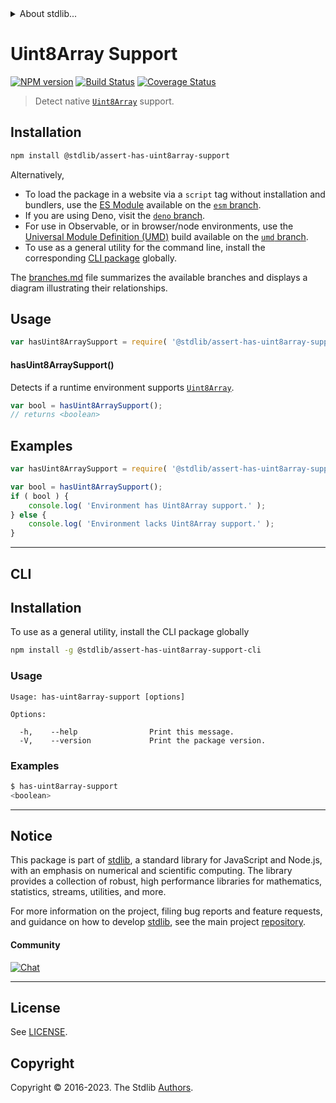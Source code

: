 <!--

@license Apache-2.0

Copyright (c) 2018 The Stdlib Authors.

Licensed under the Apache License, Version 2.0 (the "License");
you may not use this file except in compliance with the License.
You may obtain a copy of the License at

   http://www.apache.org/licenses/LICENSE-2.0

Unless required by applicable law or agreed to in writing, software
distributed under the License is distributed on an "AS IS" BASIS,
WITHOUT WARRANTIES OR CONDITIONS OF ANY KIND, either express or implied.
See the License for the specific language governing permissions and
limitations under the License.

-->


<details>
  <summary>
    About stdlib...
  </summary>
  <p>We believe in a future in which the web is a preferred environment for numerical computation. To help realize this future, we've built stdlib. stdlib is a standard library, with an emphasis on numerical and scientific computation, written in JavaScript (and C) for execution in browsers and in Node.js.</p>
  <p>The library is fully decomposable, being architected in such a way that you can swap out and mix and match APIs and functionality to cater to your exact preferences and use cases.</p>
  <p>When you use stdlib, you can be absolutely certain that you are using the most thorough, rigorous, well-written, studied, documented, tested, measured, and high-quality code out there.</p>
  <p>To join us in bringing numerical computing to the web, get started by checking us out on <a href="https://github.com/stdlib-js/stdlib">GitHub</a>, and please consider <a href="https://opencollective.com/stdlib">financially supporting stdlib</a>. We greatly appreciate your continued support!</p>
</details>

# Uint8Array Support

[![NPM version][npm-image]][npm-url] [![Build Status][test-image]][test-url] [![Coverage Status][coverage-image]][coverage-url] <!-- [![dependencies][dependencies-image]][dependencies-url] -->

> Detect native [`Uint8Array`][mdn-uint8array] support.

<section class="installation">

## Installation

```bash
npm install @stdlib/assert-has-uint8array-support
```

Alternatively,

-   To load the package in a website via a `script` tag without installation and bundlers, use the [ES Module][es-module] available on the [`esm` branch][esm-url].
-   If you are using Deno, visit the [`deno` branch][deno-url].
-   For use in Observable, or in browser/node environments, use the [Universal Module Definition (UMD)][umd] build available on the [`umd` branch][umd-url].
-   To use as a general utility for the command line, install the corresponding [CLI package][cli-section] globally.

The [branches.md][branches-url] file summarizes the available branches and displays a diagram illustrating their relationships.

</section>

<section class="usage">

## Usage

```javascript
var hasUint8ArraySupport = require( '@stdlib/assert-has-uint8array-support' );
```

#### hasUint8ArraySupport()

Detects if a runtime environment supports [`Uint8Array`][mdn-uint8array].

```javascript
var bool = hasUint8ArraySupport();
// returns <boolean>
```

</section>

<!-- /.usage -->

<section class="examples">

## Examples

<!-- eslint no-undef: "error" -->

```javascript
var hasUint8ArraySupport = require( '@stdlib/assert-has-uint8array-support' );

var bool = hasUint8ArraySupport();
if ( bool ) {
    console.log( 'Environment has Uint8Array support.' );
} else {
    console.log( 'Environment lacks Uint8Array support.' );
}
```

</section>

<!-- /.examples -->

* * *

<section class="cli">

## CLI

<section class="installation">

## Installation

To use as a general utility, install the CLI package globally

```bash
npm install -g @stdlib/assert-has-uint8array-support-cli
```

</section>

<!-- CLI usage documentation. -->

<section class="usage">

### Usage

```text
Usage: has-uint8array-support [options]

Options:

  -h,    --help                Print this message.
  -V,    --version             Print the package version.
```

</section>

<!-- /.usage -->

<section class="examples">

### Examples

```bash
$ has-uint8array-support
<boolean>
```

</section>

<!-- /.examples -->

</section>

<!-- /.cli -->

<!-- Section for related `stdlib` packages. Do not manually edit this section, as it is automatically populated. -->

<section class="related">

</section>

<!-- /.related -->

<!-- Section for all links. Make sure to keep an empty line after the `section` element and another before the `/section` close. -->


<section class="main-repo" >

* * *

## Notice

This package is part of [stdlib][stdlib], a standard library for JavaScript and Node.js, with an emphasis on numerical and scientific computing. The library provides a collection of robust, high performance libraries for mathematics, statistics, streams, utilities, and more.

For more information on the project, filing bug reports and feature requests, and guidance on how to develop [stdlib][stdlib], see the main project [repository][stdlib].

#### Community

[![Chat][chat-image]][chat-url]

---

## License

See [LICENSE][stdlib-license].


## Copyright

Copyright &copy; 2016-2023. The Stdlib [Authors][stdlib-authors].

</section>

<!-- /.stdlib -->

<!-- Section for all links. Make sure to keep an empty line after the `section` element and another before the `/section` close. -->

<section class="links">

[npm-image]: http://img.shields.io/npm/v/@stdlib/assert-has-uint8array-support.svg
[npm-url]: https://npmjs.org/package/@stdlib/assert-has-uint8array-support

[test-image]: https://github.com/stdlib-js/assert-has-uint8array-support/actions/workflows/test.yml/badge.svg?branch=v0.1.0
[test-url]: https://github.com/stdlib-js/assert-has-uint8array-support/actions/workflows/test.yml?query=branch:v0.1.0

[coverage-image]: https://img.shields.io/codecov/c/github/stdlib-js/assert-has-uint8array-support/main.svg
[coverage-url]: https://codecov.io/github/stdlib-js/assert-has-uint8array-support?branch=main

<!--

[dependencies-image]: https://img.shields.io/david/stdlib-js/assert-has-uint8array-support.svg
[dependencies-url]: https://david-dm.org/stdlib-js/assert-has-uint8array-support/main

-->

[chat-image]: https://img.shields.io/gitter/room/stdlib-js/stdlib.svg
[chat-url]: https://app.gitter.im/#/room/#stdlib-js_stdlib:gitter.im

[stdlib]: https://github.com/stdlib-js/stdlib

[stdlib-authors]: https://github.com/stdlib-js/stdlib/graphs/contributors

[cli-section]: https://github.com/stdlib-js/assert-has-uint8array-support#cli
[cli-url]: https://github.com/stdlib-js/assert-has-uint8array-support/tree/cli
[@stdlib/assert-has-uint8array-support]: https://github.com/stdlib-js/assert-has-uint8array-support/tree/main

[umd]: https://github.com/umdjs/umd
[es-module]: https://developer.mozilla.org/en-US/docs/Web/JavaScript/Guide/Modules

[deno-url]: https://github.com/stdlib-js/assert-has-uint8array-support/tree/deno
[umd-url]: https://github.com/stdlib-js/assert-has-uint8array-support/tree/umd
[esm-url]: https://github.com/stdlib-js/assert-has-uint8array-support/tree/esm
[branches-url]: https://github.com/stdlib-js/assert-has-uint8array-support/blob/main/branches.md

[stdlib-license]: https://raw.githubusercontent.com/stdlib-js/assert-has-uint8array-support/main/LICENSE

[mdn-uint8array]: https://developer.mozilla.org/en-US/docs/Web/JavaScript/Reference/Global_Objects/Uint8Array

</section>

<!-- /.links -->

